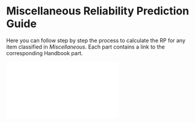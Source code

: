 # Miscellaneous Reliability Prediction Guide

Here you can follow step by step the process to calculate the RP for any item classified in _Miscellaneous_. Each part contains a link to the corresponding Handbook part.

<iframe class="ext_content" src="../../_static/interactivity/html/guide_misc.html" frameBorder="0" onload="resize_iframe(this)"></iframe>